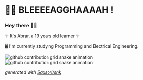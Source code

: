 


# 🧟‍♀️ BLEEEEAGGHAAAAH !
### Hey there ✌🏼
✨ It's Abrar, a 19 years old learner ✨



🖥 I'm currently studying Programming and Electrical Engineering.


![github contribution grid snake animation](https://raw.githubusercontent.com/platane/saxsori/output/github-contribution-grid-snake-dark.svg#gh-dark-mode-only)![github contribution grid snake animation](https://raw.githubusercontent.com/platane/saxsori/output/github-contribution-grid-snake.svg#gh-light-mode-only)


_generated with [Saxsori/snk](https://github.com/Saxsori/snk)_
